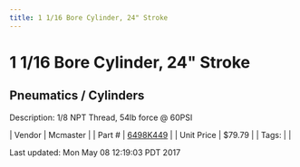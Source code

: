 ```yaml
---
title: 1 1/16 Bore Cylinder, 24" Stroke
---
```


# 1 1/16 Bore Cylinder, 24" Stroke
## Pneumatics / Cylinders
Description: 	1/8 NPT Thread, 54lb force @ 60PSI 

| Vendor | Mcmaster | 
| Part # | [6498K449](https://www.mcmaster.com/#6498K449) | 
| Unit Price | $79.79 | 
| Tags: |  | 

Last updated: Mon May 08 12:19:03 PDT 2017